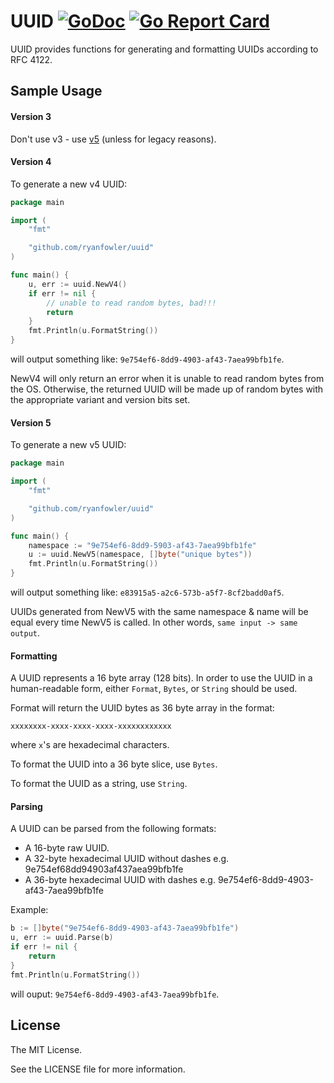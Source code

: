 # UUID [![GoDoc](https://godoc.org/github.com/ryanfowler/uuid?status.svg)](https://godoc.org/github.com/ryanfowler/uuid) [![Go Report Card](https://goreportcard.com/badge/github.com/ryanfowler/uuid)](https://goreportcard.com/report/github.com/ryanfowler/uuid)

UUID provides functions for generating and formatting UUIDs according to RFC 4122.

## Sample Usage

#### Version 3

Don't use v3 - use [v5](#version-5) (unless for legacy reasons).

#### Version 4

To generate a new v4 UUID:
```go
package main

import (
	"fmt"

	"github.com/ryanfowler/uuid"
)

func main() {
	u, err := uuid.NewV4()
	if err != nil {
		// unable to read random bytes, bad!!!
		return
	}
	fmt.Println(u.FormatString())
}
```
will output something like: `9e754ef6-8dd9-4903-af43-7aea99bfb1fe`.

NewV4 will only return an error when it is unable to read random bytes from the OS.
Otherwise, the returned UUID will be made up of random bytes with the appropriate variant and version bits set.

#### Version 5

To generate a new v5 UUID:
```go
package main

import (
	"fmt"

	"github.com/ryanfowler/uuid"
)

func main() {
	namespace := "9e754ef6-8dd9-5903-af43-7aea99bfb1fe"
	u := uuid.NewV5(namespace, []byte("unique bytes"))
	fmt.Println(u.FormatString())
}
```
will output something like: `e83915a5-a2c6-573b-a5f7-8cf2badd0af5`.

UUIDs generated from NewV5 with the same namespace & name will be equal every time NewV5 is called.
In other words, `same input -> same output`.

#### Formatting

A UUID represents a 16 byte array (128 bits).
In order to use the UUID in a human-readable form, either `Format`, `Bytes`, or `String` should be used.

Format will return the UUID bytes as 36 byte array in the format:
```
xxxxxxxx-xxxx-xxxx-xxxx-xxxxxxxxxxxx
```
where `x`'s are hexadecimal characters.

To format the UUID into a 36 byte slice, use `Bytes`.

To format the UUID as a string, use `String`.

#### Parsing

A UUID can be parsed from the following formats:

- A 16-byte raw UUID.
- A 32-byte hexadecimal UUID without dashes e.g. 9e754ef68dd94903af437aea99bfb1fe
- A 36-byte hexadecimal UUID with dashes e.g. 9e754ef6-8dd9-4903-af43-7aea99bfb1fe

Example:

```go
b := []byte("9e754ef6-8dd9-4903-af43-7aea99bfb1fe")
u, err := uuid.Parse(b)
if err != nil {
	return
}
fmt.Println(u.FormatString())
```

will ouput: `9e754ef6-8dd9-4903-af43-7aea99bfb1fe`.

## License

The MIT License.

See the LICENSE file for more information.
